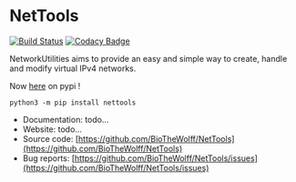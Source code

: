 # NetTools

[![Build Status](https://travis-ci.com/BioTheWolff/NetTools.svg?branch=master)](https://travis-ci.com/BioTheWolff/nettools)
[![Codacy Badge](https://api.codacy.com/project/badge/Grade/30e87ae5f5954348b5112171998db645)](https://www.codacy.com/manual/BioTheWolff/NetTools?utm_source=github.com&amp;utm_medium=referral&amp;utm_content=BioTheWolff/NetTools&amp;utm_campaign=Badge_Grade)

NetworkUtilities aims to provide an easy and simple way to create, handle and modify virtual IPv4 networks.

Now [here](https://pypi.org/project/nettools/) on pypi !
```ignorelang
python3 -m pip install nettools
```

- Documentation: todo...
- Website: todo...
- Source code: [https://github.com/BioTheWolff/NetTools](https://github.com/BioTheWolff/NetTools)
- Bug reports: [https://github.com/BioTheWolff/NetTools/issues](https://github.com/BioTheWolff/NetTools/issues)
